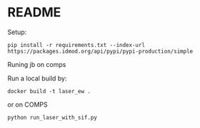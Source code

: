 # README

Setup:
```
pip install -r requirements.txt --index-url https://packages.idmod.org/api/pypi/pypi-production/simple
```

Runing jb on comps

Run a local build by:

```
docker build -t laser_ew .
```

or on COMPS

```
python run_laser_with_sif.py
```